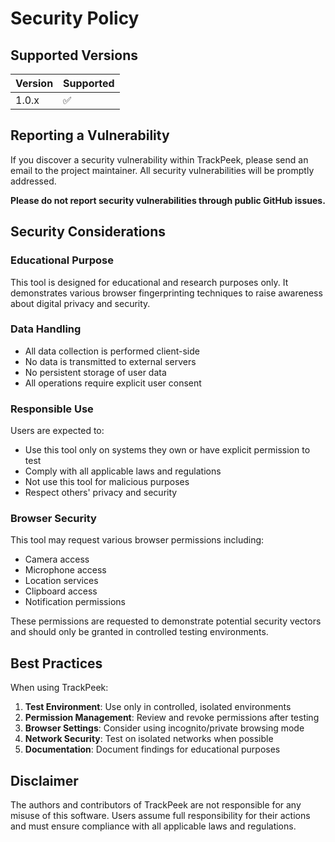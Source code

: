# Security Policy

## Supported Versions

| Version | Supported          |
| ------- | ------------------ |
| 1.0.x   | :white_check_mark: |

## Reporting a Vulnerability

If you discover a security vulnerability within TrackPeek, please send an email to the project maintainer. All security vulnerabilities will be promptly addressed.

**Please do not report security vulnerabilities through public GitHub issues.**

## Security Considerations

### Educational Purpose
This tool is designed for educational and research purposes only. It demonstrates various browser fingerprinting techniques to raise awareness about digital privacy and security.

### Data Handling
- All data collection is performed client-side
- No data is transmitted to external servers
- No persistent storage of user data
- All operations require explicit user consent

### Responsible Use
Users are expected to:
- Use this tool only on systems they own or have explicit permission to test
- Comply with all applicable laws and regulations
- Not use this tool for malicious purposes
- Respect others' privacy and security

### Browser Security
This tool may request various browser permissions including:
- Camera access
- Microphone access
- Location services
- Clipboard access
- Notification permissions

These permissions are requested to demonstrate potential security vectors and should only be granted in controlled testing environments.

## Best Practices

When using TrackPeek:

1. **Test Environment**: Use only in controlled, isolated environments
2. **Permission Management**: Review and revoke permissions after testing
3. **Browser Settings**: Consider using incognito/private browsing mode
4. **Network Security**: Test on isolated networks when possible
5. **Documentation**: Document findings for educational purposes

## Disclaimer

The authors and contributors of TrackPeek are not responsible for any misuse of this software. Users assume full responsibility for their actions and must ensure compliance with all applicable laws and regulations.